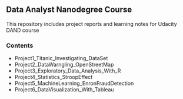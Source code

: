 ## Data Analyst Nanodegree Course

This repository includes project reports and learning notes for Udacity DAND course

### Contents

* Project1_Titanic_Investigating_DataSet
* Project2_DataWarngling_OpenStreetMap
* Project3_Exploratory_Data_Analysis_With_R
* Project4_Statistics_StroopEffect
* Project5_MachineLearning_EnronFraudDetection
* Project6_DataVisualization_With_Tableau


